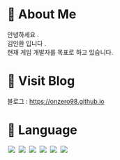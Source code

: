 # 📁 About Me

안녕하세요 .   
김인환 입니다 .   
현재 게임 개발자를 목표로 하고 있습니다.   

# 📁 Visit Blog

블로그 : <https://onzero98.github.io>

# 📁 Language
<img src = "https://img.shields.io/badge/-C %23%20-black?style=for-the-badge&logo=C%20Sharp" style="height : auto; margin-left : 2px; margin-right : 2px;"/> <img src = "https://img.shields.io/badge/-python-black?style=for-the-badge&logo=Python" style="height : auto; margin-left : 2px; margin-right : 2px;"/> <img src = "https://img.shields.io/badge/-JAVA-black?style=for-the-badge&logo=JAVA" style="height : auto; margin-left : 2px; margin-right : 2px;"/>  <img src = "https://img.shields.io/badge/-JavaScript-black?style=for-the-badge&logo=javascript" style="height : auto; margin-left : 2px; margin-right : 2px;"/> <img src = "https://img.shields.io/badge/-HTML-black?style=for-the-badge&logo=html5" style="height : auto; margin-left : 2px; margin-right : 2px;"/> <img src = "https://img.shields.io/badge/-CSS-black?style=for-the-badge&logo=css3" style="height : auto; margin-left : 2px; margin-right : 2px;"/>
